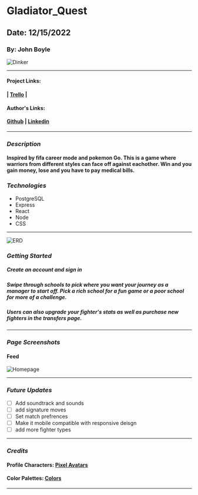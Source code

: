 # Gladiator_Quest

## Date: 12/15/2022

### By: John Boyle

![Dinker](https://ucarecdn.com/97a9f2bc-3ada-4efd-b017-24949096b7f9/)

---

#### Project Links:

#### | [Trello](https://trello.com/b/1lvGlmEj/gladiator-quest) |

#### Author's Links:

#### [Github](https://github.com/stardust-4) | [Linkedin](https://www.linkedin.com/in/john-boyle-dev/)

---

### **_Description_**

#### Inspired by fifa career mode and pokemon Go. This is a game where warriors from different styles can face off against eachother. Win and you gain money, lose and you have to pay medical bills.

### **_Technologies_**

- PostgreSQL
- Express
- React
- Node
- CSS

---

![ERD](https://ucarecdn.com/5598b738-d76e-4d48-a14f-6f4494e026d3/)

### **_Getting Started_**

##### Create an account and sign in

##### Swipe through schools to pick where you want your journey as a manager to start off. Pick a rich school for a fun game or a poor school for more of a challenge.

##### Users can also upgrade your fighter's stats as well as purchase new fighters in the transfers page.

---

### **_Page Screenshots_**

#### Feed

![Homepage](https://ucarecdn.com/edfcc2bb-3972-4809-a009-2d0430972e05/)

---

### **_Future Updates_**

- [ ] Add soundtrack and sounds
- [ ] add signature moves
- [ ] Set match prefrences
- [ ] Make it mobile compatible with responsive deisgn
- [ ] add more fighter types

---

### **_Credits_**

#### Profile Characters: [Pixel Avatars](https://www.avatarsinpixels.com/chibi/clothing/Pants)

#### Color Palettes: [Colors](https://coolors.co/fa8334-fffd77-ffe882-388697-271033)

---
